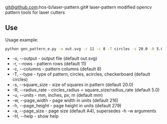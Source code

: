 git@github.com:hos-b/laser-pattern.git# laser-pattern
modified opencv pattern tools for laser cutters

## Use

Usage example:
```bash
python gen_pattern_e.py -o out.svg -r 11 -c 8 -T circles -s 20.0 -R 5.0 -u mm -w 216 -h 279
```
+ -o, --output - output file (default out.svg)
+ -r, --rows - pattern rows (default 11)
+ -c, --columns - pattern columns (default 8)
+ -T, --type - type of pattern, circles, acircles, checkerboard (default circles)
+ -s, --square_size - size of squares in pattern (default 20.0)
+ -R, --radius_rate - circles_radius = square_size/radius_rate (default 5.0)
+ -u, --units - mm, inches, px, m (default mm)
+ -w, --page_width - page width in units (default 216)
+ -h, --page_height - page height in units (default 279)
+ -a, --page_size - page size (default A4), supersedes -h -w arguments
+ -H, --help - show help
